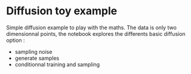 # Diffusion toy example
Simple diffusion example to play with the maths.
The data is only two dimensionnal points, the notebook explores the differents basic diffusion option :
- sampling noise
- generate samples
- conditionnal training and sampling

